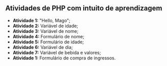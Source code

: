 ## Atividades de PHP com intuito de aprendizagem

* __Atividade 1:__ "Hello, Mago";
* __Atividade 2:__ Variável de idade;
* __Atividade 3:__ Variável de nome;
* __Atividade 4:__ Formulário de nome;
* __Atividade 5:__ Formulário de idade;
* __Atividade 6:__ Variável de dia;
* __Atividade 7:__ Variável de bebida e valores;
* __Atividade 1:__ Formulário de compra de ingressos.

